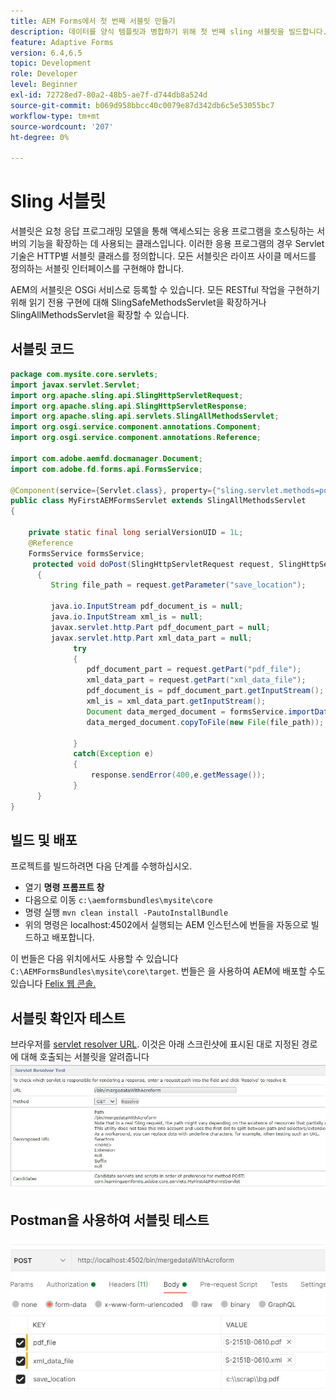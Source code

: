 ```yaml
---
title: AEM Forms에서 첫 번째 서블릿 만들기
description: 데이터를 양식 템플릿과 병합하기 위해 첫 번째 sling 서블릿을 빌드합니다.
feature: Adaptive Forms
version: 6.4,6.5
topic: Development
role: Developer
level: Beginner
exl-id: 72728ed7-80a2-48b5-ae7f-d744db8a524d
source-git-commit: b069d958bbcc40c0079e87d342db6c5e53055bc7
workflow-type: tm+mt
source-wordcount: '207'
ht-degree: 0%

---
```


# Sling 서블릿

서블릿은 요청 응답 프로그래밍 모델을 통해 액세스되는 응용 프로그램을 호스팅하는 서버의 기능을 확장하는 데 사용되는 클래스입니다. 이러한 응용 프로그램의 경우 Servlet 기술은 HTTP별 서블릿 클래스를 정의합니다.
모든 서블릿은 라이프 사이클 메서드를 정의하는 서블릿 인터페이스를 구현해야 합니다.


AEM의 서블릿은 OSGi 서비스로 등록할 수 있습니다. 모든 RESTful 작업을 구현하기 위해 읽기 전용 구현에 대해 SlingSafeMethodsServlet을 확장하거나 SlingAllMethodsServlet을 확장할 수 있습니다.

## 서블릿 코드

```java
package com.mysite.core.servlets;
import javax.servlet.Servlet;
import org.apache.sling.api.SlingHttpServletRequest;
import org.apache.sling.api.SlingHttpServletResponse;
import org.apache.sling.api.servlets.SlingAllMethodsServlet;
import org.osgi.service.component.annotations.Component;
import org.osgi.service.component.annotations.Reference;

import com.adobe.aemfd.docmanager.Document;
import com.adobe.fd.forms.api.FormsService;

@Component(service={Servlet.class}, property={"sling.servlet.methods=post", "sling.servlet.paths=/bin/mergedataWithAcroform"})
public class MyFirstAEMFormsServlet extends SlingAllMethodsServlet
{
    
    private static final long serialVersionUID = 1L;
    @Reference
    FormsService formsService;
     protected void doPost(SlingHttpServletRequest request, SlingHttpServletResponse response)
      { 
         String file_path = request.getParameter("save_location");
         
         java.io.InputStream pdf_document_is = null;
         java.io.InputStream xml_is = null;
         javax.servlet.http.Part pdf_document_part = null;
         javax.servlet.http.Part xml_data_part = null;
              try
              {
                 pdf_document_part = request.getPart("pdf_file");
                 xml_data_part = request.getPart("xml_data_file");
                 pdf_document_is = pdf_document_part.getInputStream();
                 xml_is = xml_data_part.getInputStream();
                 Document data_merged_document = formsService.importData(new Document(pdf_document_is), new Document(xml_is));
                 data_merged_document.copyToFile(new File(file_path));
                 
              }
              catch(Exception e)
              {
                  response.sendError(400,e.getMessage());
              }
      }
}
```

## 빌드 및 배포

프로젝트를 빌드하려면 다음 단계를 수행하십시오.

* 열기 **명령 프롬프트 창**
* 다음으로 이동 `c:\aemformsbundles\mysite\core`
* 명령 실행 `mvn clean install -PautoInstallBundle`
* 위의 명령은 localhost:4502에서 실행되는 AEM 인스턴스에 번들을 자동으로 빌드하고 배포합니다.

이 번들은 다음 위치에서도 사용할 수 있습니다 `C:\AEMFormsBundles\mysite\core\target`. 번들은 을 사용하여 AEM에 배포할 수도 있습니다 [Felix 웹 콘솔.](http://localhost:4502/system/console/bundles)


## 서블릿 확인자 테스트

브라우저를 [servlet resolver URL](http://localhost:4502/system/console/servletresolver?url=%2Fbin%2FmergedataWithAcroform&amp;method=POST). 이것은 아래 스크린샷에 표시된 대로 지정된 경로에 대해 호출되는 서블릿을 알려줍니다
![servlet-resolver](assets/servlet-resolver.JPG)

## Postman을 사용하여 서블릿 테스트

![Postman을 사용하여 서블릿 테스트](assets/test-servlet-postman.JPG)
